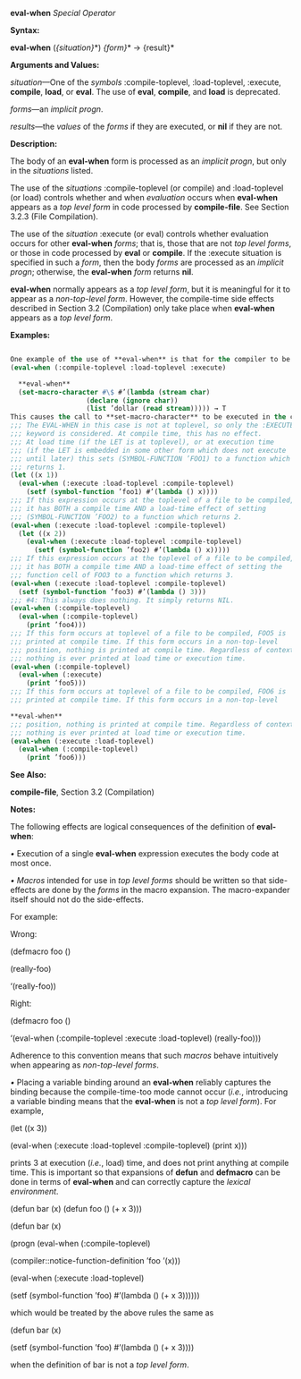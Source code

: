**eval-when** *Special Operator* 



**Syntax:** 



**eval-when** (*\{situation\}*\*) *\{form\}*\* → \{result\}\* 



**Arguments and Values:** 



*situation*—One of the *symbols* :compile-toplevel, :load-toplevel, :execute, **compile**, **load**, or **eval**. The use of **eval**, **compile**, and **load** is deprecated. 



*forms*—an *implicit progn*. 



*results*—the *values* of the *forms* if they are executed, or **nil** if they are not. 



**Description:** 



The body of an **eval-when** form is processed as an *implicit progn*, but only in the *situations* listed. 



The use of the *situations* :compile-toplevel (or compile) and :load-toplevel (or load) controls whether and when *evaluation* occurs when **eval-when** appears as a *top level form* in code processed by **compile-file**. See Section 3.2.3 (File Compilation). 



The use of the *situation* :execute (or eval) controls whether evaluation occurs for other **eval-when** *forms*; that is, those that are not *top level forms*, or those in code processed by **eval** or **compile**. If the :execute situation is specified in such a *form*, then the body *forms* are processed as an *implicit progn*; otherwise, the **eval-when** *form* returns **nil**. 



**eval-when** normally appears as a *top level form*, but it is meaningful for it to appear as a *non-top-level form*. However, the compile-time side effects described in Section 3.2 (Compilation) only take place when **eval-when** appears as a *top level form*. 



**Examples:**
```lisp

One example of the use of **eval-when** is that for the compiler to be able to read a file properly when it uses user-defined *reader macros*, it is necessary to write 
(eval-when (:compile-toplevel :load-toplevel :execute)  

  **eval-when** 
  (set-macro-character #\$ #’(lambda (stream char) 
			       (declare (ignore char)) 
			       (list ’dollar (read stream))))) → T 
This causes the call to **set-macro-character** to be executed in the compiler’s execution environment, thereby modifying its reader syntax table. 
;;; The EVAL-WHEN in this case is not at toplevel, so only the :EXECUTE 
;;; keyword is considered. At compile time, this has no effect. 
;;; At load time (if the LET is at toplevel), or at execution time 
;;; (if the LET is embedded in some other form which does not execute 
;;; until later) this sets (SYMBOL-FUNCTION ’FOO1) to a function which 
;;; returns 1. 
(let ((x 1)) 
  (eval-when (:execute :load-toplevel :compile-toplevel) 
    (setf (symbol-function ’foo1) #’(lambda () x)))) 
;;; If this expression occurs at the toplevel of a file to be compiled, 
;;; it has BOTH a compile time AND a load-time effect of setting 
;;; (SYMBOL-FUNCTION ’FOO2) to a function which returns 2. 
(eval-when (:execute :load-toplevel :compile-toplevel) 
  (let ((x 2)) 
    (eval-when (:execute :load-toplevel :compile-toplevel) 
      (setf (symbol-function ’foo2) #’(lambda () x))))) 
;;; If this expression occurs at the toplevel of a file to be compiled, 
;;; it has BOTH a compile time AND a load-time effect of setting the 
;;; function cell of FOO3 to a function which returns 3. 
(eval-when (:execute :load-toplevel :compile-toplevel) 
  (setf (symbol-function ’foo3) #’(lambda () 3))) 
;;; #4: This always does nothing. It simply returns NIL. 
(eval-when (:compile-toplevel) 
  (eval-when (:compile-toplevel) 
    (print ’foo4))) 
;;; If this form occurs at toplevel of a file to be compiled, FOO5 is 
;;; printed at compile time. If this form occurs in a non-top-level 
;;; position, nothing is printed at compile time. Regardless of context, 
;;; nothing is ever printed at load time or execution time. 
(eval-when (:compile-toplevel) 
  (eval-when (:execute) 
    (print ’foo5))) 
;;; If this form occurs at toplevel of a file to be compiled, FOO6 is 
;;; printed at compile time. If this form occurs in a non-top-level  

**eval-when** 
;;; position, nothing is printed at compile time. Regardless of context, 
;;; nothing is ever printed at load time or execution time. 
(eval-when (:execute :load-toplevel) 
  (eval-when (:compile-toplevel) 
    (print ’foo6))) 

```
**See Also:** 



**compile-file**, Section 3.2 (Compilation) 



**Notes:** 



The following effects are logical consequences of the definition of **eval-when**: 



*•* Execution of a single **eval-when** expression executes the body code at most once. 



*• Macros* intended for use in *top level forms* should be written so that side-effects are done by the *forms* in the macro expansion. The macro-expander itself should not do the side-effects. 



For example: 



Wrong: 



(defmacro foo () 



(really-foo) 



‘(really-foo)) 



Right: 



(defmacro foo () 



‘(eval-when (:compile-toplevel :execute :load-toplevel) (really-foo))) 



Adherence to this convention means that such *macros* behave intuitively when appearing as *non-top-level forms*. 



*•* Placing a variable binding around an **eval-when** reliably captures the binding because the compile-time-too mode cannot occur (*i.e.*, introducing a variable binding means that the **eval-when** is not a *top level form*). For example, 



(let ((x 3)) 



(eval-when (:execute :load-toplevel :compile-toplevel) (print x))) 



prints 3 at execution (*i.e.*, load) time, and does not print anything at compile time. This is important so that expansions of **defun** and **defmacro** can be done in terms of **eval-when** and can correctly capture the *lexical environment*. 



(defun bar (x) (defun foo () (+ x 3)))  







(defun bar (x) 



(progn (eval-when (:compile-toplevel) 



(compiler::notice-function-definition ’foo ’(x))) 



(eval-when (:execute :load-toplevel) 



(setf (symbol-function ’foo) #’(lambda () (+ x 3)))))) 



which would be treated by the above rules the same as 



(defun bar (x) 



(setf (symbol-function ’foo) #’(lambda () (+ x 3)))) 



when the definition of bar is not a *top level form*. 



